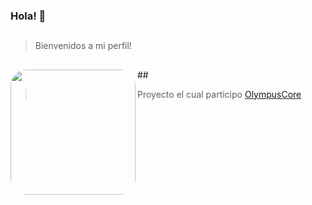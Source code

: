 ### Hola! 👋

 ## 
>Bienvenidos a mi perfil!
## 
</div>
<img align="left" height="200" style="border-radius:25px;" src="https://github.com/jorge990125/jorge990125/blob/main/bienvenidos.png?raw=true">
</div>
## 

>Proyecto el cual participo
 [OlympusCore](https://github.com/jorge990125/Olympus-Source)
##
